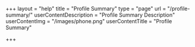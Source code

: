 +++
layout = "help"
title = "Profile Summary"
type = "page"
url = "/profile-summary/"
userContentDescription = "Profile Summary Description"
userContentImg = "/images/phone.png"
userContentTitle = "Profile Summary"

+++
